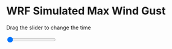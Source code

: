 <h1>WRF Simulated Max Wind Gust</h1>
<p>Drag the slider to change the time</p>

<div class="slidecontainer">
<input oninput='setImage(this)' class="slider" type="range" min="0" max="49" value="0" step="1" />
<img id='img'/>
</div>

<script>
var img = document.getElementById('img');
var img_array = ['/assets/images/wrf/w_wrfout_d01_2020-05-30_12:00:00.png',
'/assets/images/wrf/w_wrfout_d01_2020-05-30_13:00:00.png',
'/assets/images/wrf/w_wrfout_d01_2020-05-30_14:00:00.png',
'/assets/images/wrf/w_wrfout_d01_2020-05-30_15:00:00.png',
'/assets/images/wrf/w_wrfout_d01_2020-05-30_16:00:00.png',
'/assets/images/wrf/w_wrfout_d01_2020-05-30_17:00:00.png',
'/assets/images/wrf/w_wrfout_d01_2020-05-30_18:00:00.png',
'/assets/images/wrf/w_wrfout_d01_2020-05-30_19:00:00.png',
'/assets/images/wrf/w_wrfout_d01_2020-05-30_20:00:00.png',
'/assets/images/wrf/w_wrfout_d01_2020-05-30_21:00:00.png',
'/assets/images/wrf/w_wrfout_d01_2020-05-30_22:00:00.png',
'/assets/images/wrf/w_wrfout_d01_2020-05-30_23:00:00.png',
'/assets/images/wrf/w_wrfout_d01_2020-05-31_00:00:00.png',
'/assets/images/wrf/w_wrfout_d01_2020-05-31_01:00:00.png',
'/assets/images/wrf/w_wrfout_d01_2020-05-31_02:00:00.png',
'/assets/images/wrf/w_wrfout_d01_2020-05-31_03:00:00.png',
'/assets/images/wrf/w_wrfout_d01_2020-05-31_04:00:00.png',
'/assets/images/wrf/w_wrfout_d01_2020-05-31_05:00:00.png',
'/assets/images/wrf/w_wrfout_d01_2020-05-31_06:00:00.png',
'/assets/images/wrf/w_wrfout_d01_2020-05-31_07:00:00.png',
'/assets/images/wrf/w_wrfout_d01_2020-05-31_08:00:00.png',
'/assets/images/wrf/w_wrfout_d01_2020-05-31_09:00:00.png',
'/assets/images/wrf/w_wrfout_d01_2020-05-31_10:00:00.png',
'/assets/images/wrf/w_wrfout_d01_2020-05-31_11:00:00.png',
'/assets/images/wrf/w_wrfout_d01_2020-05-31_12:00:00.png',
'/assets/images/wrf/w_wrfout_d01_2020-05-31_13:00:00.png',
'/assets/images/wrf/w_wrfout_d01_2020-05-31_14:00:00.png',
'/assets/images/wrf/w_wrfout_d01_2020-05-31_15:00:00.png',
'/assets/images/wrf/w_wrfout_d01_2020-05-31_16:00:00.png',
'/assets/images/wrf/w_wrfout_d01_2020-05-31_17:00:00.png',
'/assets/images/wrf/w_wrfout_d01_2020-05-31_18:00:00.png',
'/assets/images/wrf/w_wrfout_d01_2020-05-31_19:00:00.png',
'/assets/images/wrf/w_wrfout_d01_2020-05-31_20:00:00.png',
'/assets/images/wrf/w_wrfout_d01_2020-05-31_21:00:00.png',
'/assets/images/wrf/w_wrfout_d01_2020-05-31_22:00:00.png',
'/assets/images/wrf/w_wrfout_d01_2020-05-31_23:00:00.png',
'/assets/images/wrf/w_wrfout_d01_2020-06-01_00:00:00.png',
'/assets/images/wrf/w_wrfout_d01_2020-06-01_01:00:00.png',
'/assets/images/wrf/w_wrfout_d01_2020-06-01_02:00:00.png',
'/assets/images/wrf/w_wrfout_d01_2020-06-01_03:00:00.png',
'/assets/images/wrf/w_wrfout_d01_2020-06-01_04:00:00.png',
'/assets/images/wrf/w_wrfout_d01_2020-06-01_05:00:00.png',
'/assets/images/wrf/w_wrfout_d01_2020-06-01_06:00:00.png',
'/assets/images/wrf/w_wrfout_d01_2020-06-01_07:00:00.png',
'/assets/images/wrf/w_wrfout_d01_2020-06-01_08:00:00.png',
'/assets/images/wrf/w_wrfout_d01_2020-06-01_09:00:00.png',
'/assets/images/wrf/w_wrfout_d01_2020-06-01_10:00:00.png',
'/assets/images/wrf/w_wrfout_d01_2020-06-01_11:00:00.png',
'/assets/images/wrf/w_wrfout_d01_2020-06-01_12:00:00.png',];
function setImage(obj)
{
        var value = obj.value;
        img.src = img_array[value];

}
</script>
